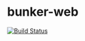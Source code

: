 # bunker-web

[![Build Status](https://dev.azure.com/douglasbreda/bunker-web/_apis/build/status/Bunker-Project.bunker-web?branchName=master)](https://dev.azure.com/douglasbreda/bunker-web/_build/latest?definitionId=5&branchName=master)
